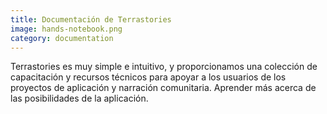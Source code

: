 ```yaml
---
title: Documentación de Terrastories
image: hands-notebook.png
category: documentation
---
```


Terrastories es muy simple e intuitivo, y proporcionamos una colección de capacitación y recursos técnicos para apoyar a los usuarios de los proyectos de aplicación y narración comunitaria. Aprender más acerca de las posibilidades de la aplicación.

<app-button :color="true" localurl=":8086/all/https://docs.terrastories.app" text="Read documentation"></app-button>
